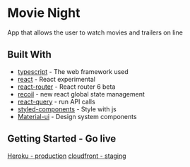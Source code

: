 # Movie Night
App that allows the user to watch movies and trailers on line
## Built With
* [typescript](http://www.dropwizard.io/1.0.2/docs/) - The web framework used
* [react](https://reactjs.org/docs/) - React experimental
* [react-router](https://github.com/ReactTraining/react-router/releases) - React router 6 beta
* [recoil](https://recoiljs.org/docs/) -  new react global state management
* [react-query](https://react-query.tanstack.com/docs/) -  run API calls
* [styled-components](https://styled-components.com/docs) - Style with js
* [Material-ui](https://material-ui.com/) - Design system components

## Getting Started - Go live
[Heroku - production](https://movie-night-prod.herokuapp.com/) 
[cloudfront - staging](d2oppv3grkj2oo.cloudfront.net) 
